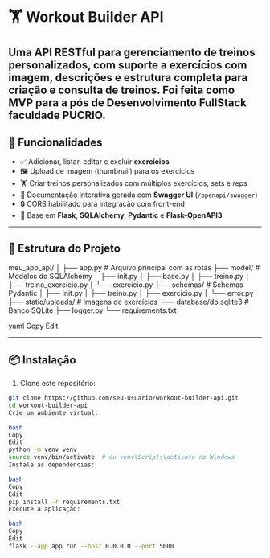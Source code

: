 # 🏋️ Workout Builder API

Uma API RESTful para gerenciamento de treinos personalizados, com suporte a exercícios com imagem, descrições e estrutura completa para criação e consulta de treinos. Foi feita como MVP para a pós de Desenvolvimento FullStack faculdade PUCRIO.
---

## 🚀 Funcionalidades

- ✅ Adicionar, listar, editar e excluir **exercícios**
- 🖼️ Upload de imagem (thumbnail) para os exercícios
- 🏋️ Criar treinos personalizados com múltiplos exercícios, sets e reps
- 📘 Documentação interativa gerada com **Swagger UI** (`/openapi/swagger`)
- 🔒 CORS habilitado para integração com front-end
- 🔧 Base em **Flask**, **SQLAlchemy**, **Pydantic** e **Flask-OpenAPI3**

---

## 📂 Estrutura do Projeto

meu_app_api/
│
├── app.py # Arquivo principal com as rotas
├── model/ # Modelos do SQLAlchemy
│ ├── init.py
│ ├── base.py
│ ├── treino.py
│ ├── treino_exercicio.py
│ └── exercicio.py
├── schemas/ # Schemas Pydantic
│ ├── init.py
│ ├── treino.py
│ ├── exercicio.py
│ └── error.py
├── static/uploads/ # Imagens de exercícios
├── database/db.sqlite3 # Banco SQLite
├── logger.py
└── requirements.txt

yaml
Copy
Edit

---

## 📦 Instalação

1. Clone este repositório:

```bash
git clone https://github.com/seu-usuario/workout-builder-api.git
cd workout-builder-api
Crie um ambiente virtual:

bash
Copy
Edit
python -m venv venv
source venv/bin/activate  # ou venv\Scripts\activate no Windows
Instale as dependências:

bash
Copy
Edit
pip install -r requirements.txt
Execute a aplicação:

bash
Copy
Edit
flask --app app run --host 0.0.0.0 --port 5000